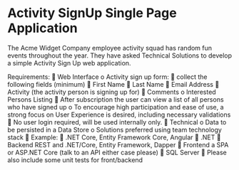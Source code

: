 # Activity SignUp Single Page Application

The Acme Widget Company employee activity squad has random fun events throughout the year. 
They have asked Technical Solutions to develop a simple Activity Sign Up web application.

Requirements:
 Web Interface
o Activity sign up form:
 collect the following fields (minimum)
 First Name
 Last Name
 Email Address
 Activity (the activity person is signing up for)
 Comments
o Interested Persons Listing
 After subscription the user can view a list of all persons who have signed up
o To encourage high participation and ease of use, a strong focus on User Experience is
desired, including necessary validations
 No user login required, will be used internally only.
 Technical
o Data to be persisted in a Data Store
o Solutions preferred using team technology stack
 Example:
 .NET Core, Entity Framework Core, Angular
 .NET
 Backend REST and .NET/Core, Entity Framework, Dapper
 Frontend a SPA or ASP.NET Core (talk to an API either case please)
 SQL Server
 Please also include some unit tests for front/backend
